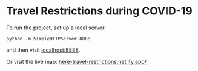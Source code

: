 # Travel Restrictions during COVID-19

To run the project, set up a local server:

```
python -m SimpleHTTPServer 8888
```

and then visit [localhost:8888](//localhost:8888).

Or visit the live map: [here-travel-restrictions.netlify.app/](http://here-travel-restrictions.netlify.app/)
